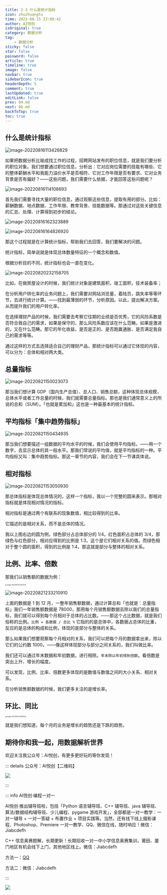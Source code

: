 ```yaml
---
title: 2-3 什么是统计指标
icon: zhuzhuangtu
time: 2022-08-15 23:08:42
author: AI悦创
isOriginal: true
category: 数据分析
tag:
    - 数据分析
sticky: false
star: false
password: false
article: true
timeline: true
image: false
navbar: true
sidebarIcon: true
headerDepth: 5
comment: true
lastUpdated: true
editLink: false
prev: 04.md
next: 06.md
backToTop: true
toc: true
---
```


## 什么是统计指标

![image-20220816113426829](./05.assets/image-20220816113426829.png)

如果把数据分析比喻成找工作的过程，招聘网站发布的职位信息，就是我们要分析的职位对象。我们想要通过职位信息，分析出：它对应岗位需要的技能有哪些、它的整体薪酬水平和我能力溢价水平是否相符、它对工作年限是否有要求、它对业务背景是否有偏好？——这些问题，我们需要什么依据，才能回答这些问题呢？

![image-20220816114108693](./05.assets/image-20220816114108693.png)

首先我们需要寻找大量的职位信息，通过观察这些信息，提取有用的部分。比如：薪酬数据、地点数据、工作年限、教育背景、技能数据等。那通过对这些关键信息的汇总、处理、计算得到初步的结论。

![image-20220816162323889](./05.assets/image-20220816162323889.png)

![image-20220816164826920](./05.assets/image-20220816164826920.png)

那这个过程就是在计算统计指标，帮助我们去回答，我们要解决的问题。

统计指标，简单说就是体现总体数量特征的一个概念和数值。

根据分析目的不同，统计指标也会一直在变化。

![image-20220820232158705](./05.assets/image-20220820232158705.png)

比如，在做房屋设计的时候，我们统计对象是建筑面积，竣工面积，技术装备率；

在分析用户转化率的业务问题上，我们需要对网站浏览量，着陆页，跳失率等等环节，去进行统计计算。——找到最薄弱的环节，分析原因。以此，提出解决方案。从而提升我们的用户转化率。

在选择理财产品的时候，我们需要去考察它往期的业绩是否优秀，它的风险系数是否符合我自己的需求，如果是保守的，那么风险系数应该在什么范畴。如果是激进的，又在什么范畴。那它的年化收益，是否是正的、是否跑赢通胀、是否满足我自己的需求等等。

通过这样的方式去选择适合自己的理财产品，那统计指标可以通过它体现的内容，可以分为：总体和相对两大类。

## 总量指标

![image-20220821150023073](./05.assets/image-20220821150023073.png)

那当我们想计算 GDP（国内生产总值）、总人口、销售总额，这种体现总体规模，总体水平或者工作总量的时候，我们就需要总量指标。那也是我们通常意义上的所说的总和（SUM）。「也就是累加和」这也是一种最基本的统计指标。

## 平均指标「集中趋势指标」

![image-20220821150434935](./05.assets/image-20220821150434935.png)

那当我们想要描述一组数据的平均水平的时候，我们会使用平均指标。——用一个数字，去显示总体的其一般水平。那我们常说的平均值，就是平均指标的一种。平均指标又叫：集中趋势指标。那这一章节的内容，我们会在下一节课具体说。

## 相对指标

![image-20220821153050930](./05.assets/image-20220821153050930.png)

那总体指标是体现总体情况的，这样一个指标，我以一个完整的圆来表示。那相对指标就是体现相对情况的指标。

相对指标是通过两个有联系的现象数值，相比较得到的比率。

它描述的是相对关系，而不是总体的情况。

我以上图右边的圆为例，绿色部分占总体部分的 1/4。红色面积占总体的 3/4，那绿色与红色部分，相对应得到的比例是 1:3，这个是它们相对关系的值。而绿色相对于整个圆的面积，得到的比例是 1:4，那这就是部分与整体的相对关系。

## 比例、比率、倍数

那我们以销售额的数据为例：

<img src="./05.assets/image-20220821153204736.png" alt="image-20220821153204736" style="zoom: 33%;" />

![image-20220821233210910](./05.assets/image-20220821233210910.png)

上面的数据是 1 到 12 月，一整年销售额数据，通过计算总和「也就是：总量指标」我们一年销售额数据是 78000，那用每个月销售额数据去除以我们的总量指标，我们就可以得到每个月相对于总体的占比数。——那这个占比数据，就是我们俗称的比例。`比例 = 各数据 / 总比 %` 它指的的是总体中，各数据占总体的比重，反应的是总体的构成和比例，体现的是部分与整体的关系。

那么如果我们想要观察每个月相对的关系，我们可以把每个月的数据拿出来，除以它们的公约数 1000。——像这样体现部分与部分之间关系的，我们叫做比率。

我们还可以通过年末数据和年初数据，进行相除。`年末除以年初得到倍数`。看倍数是突出上升、增长的幅度。

可以发现，比例、比率、倍数更多体现的是数值与数值之间的大小关系、相对关系。

在分析销售额数据的时候，我们更多关注的是增长率。

## 环比、同比

<img src="./05.assets/image-20220821234956318.png" alt="image-20220821234956318" style="zoom:33%;" />

就是我们想知道，每个月的业务是增长的趋势还是下跌的趋势。

























## 期待你和我一起，用数据解析世界

欢迎关注我公众号：AI悦创，有更多更好玩的等你发现！

::: details 公众号：AI悦创【二维码】

![](/gzh.jpg)

:::

::: info AI悦创·编程一对一

AI悦创·推出辅导班啦，包括「Python 语言辅导班、C++ 辅导班、java 辅导班、算法/数据结构辅导班、少儿编程、pygame 游戏开发」，全部都是一对一教学：一对一辅导 + 一对一答疑 + 布置作业 + 项目实践等。当然，还有线下线上摄影课程、Photoshop、Premiere 一对一教学、QQ、微信在线，随时响应！微信：Jiabcdefh

C++ 信息奥赛题解，长期更新！长期招收一对一中小学信息奥赛集训，莆田、厦门地区有机会线下上门，其他地区线上。微信：Jiabcdefh

方法一：[QQ](http://wpa.qq.com/msgrd?v=3&uin=1432803776&site=qq&menu=yes)

方法二：微信：Jiabcdefh

:::

![](/zsxq.jpg)

















